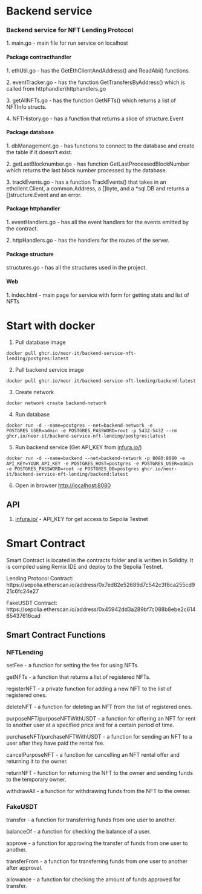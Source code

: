 # Backend service
### Backend service for NFT Lending Protocol
<p/> 1. main.go - main file for run service on localhost
<h4>Package contracthandler</h4>
<p/> 1. ethUtil.go -  has the GetEthClientAndAddress() and ReadAbi() functions.
<p/> 2. eventTracker.go - has the function GetTransfersByAddress() which is called from httphandler\httphandlers.go
<p/> 3. getAllNFTs.go - has the function GetNFTs() which returns a list of NFTInfo structs.
<p/> 4. NFTHistory.go - has a function that returns a slice of structure.Event
<h4>Package database</h4>
<p/> 1. dbManagement.go - has functions to connect to the database and create the table if it doesn't exist.
<p/> 2.  getLastBlocknumber.go - has function GetLastProcessedBlockNumber which returns the last block number processed by the database.
<p/> 3. trackEvents.go - has a function TrackEvents() that takes in an ethclient.Client, a common.Address, a []byte, and a *sql.DB and returns a []structure.Event and an error.
<h4>Package httphandler</h4>
<p/> 1. eventHandlers.go - has all the event handlers for the events emitted by the contract.
<p/> 2. httpHandlers.go - has the handlers for the routes of the server.
<h4>Package structure</h4>
<p/> structures.go - has all the structures used in the project.
<h4>Web</h4>
<p/> 1. index.html - main page for service with form for getting stats and list of NFTs

# Start with docker
1. Pull database image
```
docker pull ghcr.io/neor-it/backend-service-nft-lending/postgres:latest
```
2. Pull backend service image
```
docker pull ghcr.io/neor-it/backend-service-nft-lending/backend:latest
```
3. Create network
```
docker network create backend-network
```
4. Run database
```
docker run -d --name=postgres --net=backend-network -e POSTGRES_USER=admin -e POSTGRES_PASSWORD=root -p 5432:5432 --rm ghcr.io/neor-it/backend-service-nft-lending/postgres:latest
```
5. Run backend service (Get API_KEY from <a href="https://www.infura.io/">infura.io/</a>)
```
docker run -d --name=backend --net=backend-network -p 8080:8080 -e API_KEY=YOUR_API_KEY -e POSTGRES_HOST=postgres -e POSTGRES_USER=admin -e POSTGRES_PASSWORD=root -e POSTGRES_DB=postgres ghcr.io/neor-it/backend-service-nft-lending/backend:latest
```

6. Open in browser <a href="http://localhost:8080">http://localhost:8080</a>

## API
1. <a href="https://www.infura.io/">infura.io/</a> - API_KEY for get access to Sepolia Testnet

# Smart Contract
Smart Contract is located in the contracts folder and is written in Solidity. It is compiled using Remix IDE and deploy to the Sepolia Testnet.

<p/>Lending Protocol Contract: https://sepolia.etherscan.io/address/0x7ed82e52689d7c542c3f8ca255cd921c6fc24e27
<p/>FakeUSDT Contract: https://sepolia.etherscan.io/address/0x45942dd3a289bf7c088b8ebe2c61465437616cad

## Smart Contract Functions
### NFTLending
<p/> setFee - a function for setting the fee for using NFTs.
<p/> getNFTs - a function that returns a list of registered NFTs.
<p/> registerNFT - a private function for adding a new NFT to the list of registered ones.
<p/> deleteNFT - a function for deleting an NFT from the list of registered ones.
<p/> purposeNFT/purposeNFTWithUSDT - a function for offering an NFT for rent to another user at a specified price and for a certain period of time.
<p/> purchaseNFT/purchaseNFTWithUSDT - a function for sending an NFT to a user after they have paid the rental fee.
<p/> cancelPurposeNFT - a function for cancelling an NFT rental offer and returning it to the owner.
<p/> returnNFT - function for returning the NFT to the owner and sending funds to the temporary owner.
<p/> withdrawAll - a function for withdrawing funds from the NFT to the owner.

### FakeUSDT
<p/> transfer - a function for transferring funds from one user to another.
<p/> balanceOf - a function for checking the balance of a user.
<p/> approve - a function for approving the transfer of funds from one user to another.
<p/> transferFrom - a function for transferring funds from one user to another after approval.
<p/> allowance - a function for checking the amount of funds approved for transfer.